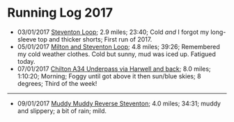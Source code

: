 # Running Log 2017

- 03/01/2017 [Steventon Loop](https://www.strava.com/activities/819740301); 2.9 miles; 23:40; Cold _and_ I forgot my long-sleeve top and thicker shorts; First run of 2017.
- 05/01/2017 [Milton and Steventon Loop](https://www.strava.com/activities/821939368); 4.8 miles; 39:26; Remembered my cold weather clothes. Cold but sunny, mud was iced up. Fatigued today.
- 07/01/2017 [Chilton A34 Underpass via Harwell and back](https://www.strava.com/activities/823762273); 8.0 miles; 1:10:20; Morning; Foggy until got above it then sun/blue skies; 8 degrees; Third of the week!

---

- 09/01/2017 [Muddy Muddy Reverse Steventon](https://www.strava.com/activities/826263274/overview); 4.0 miles; 34:31; muddy and slippery; a bit of rain; mild.
